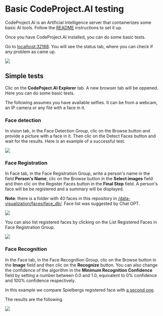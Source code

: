 # Basic CodeProject.AI testing

CodeProject.AI is an Artificial Intelligence server that containerizes some basic AI tools. Follow the [README](https://github.com/hugoescalpelo/data-visualization/blob/main/README.md) instructions to set it up.

Once you have CodeProject.AI installed, you can do some basic tests. 

Go to [localhost:32168](http://localhost:32168/). You will see the status tab, where you can check if any problem as came up.

![](https://github.com/hugoescalpelo/data-visualization/blob/main/Images/Screenshot%20from%202023-10-07%2020-33-48.png?raw=true)

## Simple tests

Clic on the **CodePoject.AI Explorer** tab. A new browser tab will be oppened. Here you can do some basic tests. 

The following assumes you have available selfies. It can be from a webcam, an IP camera or any file with a face in it.

### Face detection

In vision tab, in the Face Detection Group, clic on the Browse button and provide a picture with a face in it. Then clic on the Detect Faces button and wait for the results. Here is an example of a successful test.

![](https://github.com/hugoescalpelo/data-visualization/blob/main/Images/Screenshot%20from%202023-10-07%2020-42-29.png?raw=true)

### Face Registration

In Face tab, in the Face Registration Group, write a person's name in the field **Person's Name**, clic on the Browse button in the **Select images** field and then clic on the Register Faces button in the **Final Step** field. A person's face will be be registered and a summary will be displayed.

**Note**: there is a folder with 40 faces in this repository in [/data-visualization/faces/face_db/](). Face list was suggested by Chat GPT.

![](https://github.com/hugoescalpelo/data-visualization/blob/main/Images/Screenshot%20from%202023-10-10%2015-54-07.png?raw=true)

You can also list registered faces by clicking on the List Registered Faces in Face Registration Group.

![](https://github.com/hugoescalpelo/data-visualization/blob/main/Images/Screenshot%20from%202023-10-10%2016-00-17.png?raw=true)

### Face Recognition

In the Face tab, in the Face Recognition Group, clic on the Browse button in the **Image** field and then clic on the **Recognize** button. You can also change the confidence of the algorithm in the **Minimum Recognition Confidence** field by setting a number between 0.0 and 1.0, equivalent to 0% confidence and 100% confidence respectively.

In this example we compare Spielbergs registered face with [a second one](https://github.com/hugoescalpelo/data-visualization/blob/main/faces/test_faces/spielberg2.png).

The results are the following.

![](https://github.com/hugoescalpelo/data-visualization/blob/main/Images/Screenshot%20from%202023-10-10%2017-51-23.png?raw=true)